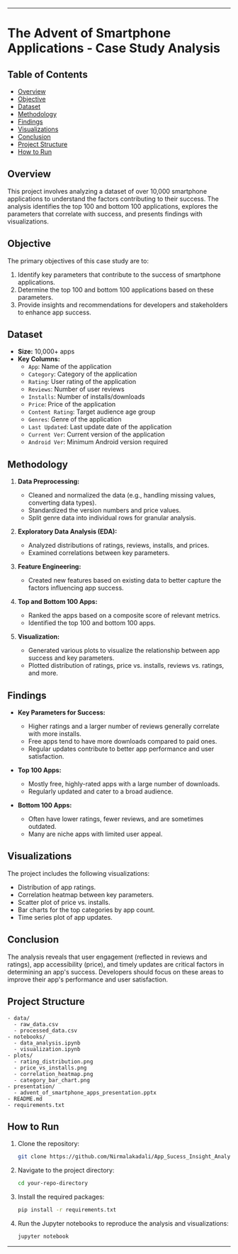 
---

# The Advent of Smartphone Applications - Case Study Analysis

## Table of Contents
- [Overview](#overview)
- [Objective](#objective)
- [Dataset](#dataset)
- [Methodology](#methodology)
- [Findings](#findings)
- [Visualizations](#visualizations)
- [Conclusion](#conclusion)
- [Project Structure](#project-structure)
- [How to Run](#how-to-run)

## Overview
This project involves analyzing a dataset of over 10,000 smartphone applications to understand the factors contributing to their success. The analysis identifies the top 100 and bottom 100 applications, explores the parameters that correlate with success, and presents findings with visualizations.

## Objective
The primary objectives of this case study are to:
1. Identify key parameters that contribute to the success of smartphone applications.
2. Determine the top 100 and bottom 100 applications based on these parameters.
3. Provide insights and recommendations for developers and stakeholders to enhance app success.

## Dataset
- **Size:** 10,000+ apps
- **Key Columns:**
  - `App`: Name of the application
  - `Category`: Category of the application
  - `Rating`: User rating of the application
  - `Reviews`: Number of user reviews
  - `Installs`: Number of installs/downloads
  - `Price`: Price of the application
  - `Content Rating`: Target audience age group
  - `Genres`: Genre of the application
  - `Last Updated`: Last update date of the application
  - `Current Ver`: Current version of the application
  - `Android Ver`: Minimum Android version required

## Methodology
1. **Data Preprocessing:**
   - Cleaned and normalized the data (e.g., handling missing values, converting data types).
   - Standardized the version numbers and price values.
   - Split genre data into individual rows for granular analysis.

2. **Exploratory Data Analysis (EDA):**
   - Analyzed distributions of ratings, reviews, installs, and prices.
   - Examined correlations between key parameters.

3. **Feature Engineering:**
   - Created new features based on existing data to better capture the factors influencing app success.

4. **Top and Bottom 100 Apps:**
   - Ranked the apps based on a composite score of relevant metrics.
   - Identified the top 100 and bottom 100 apps.

5. **Visualization:**
   - Generated various plots to visualize the relationship between app success and key parameters.
   - Plotted distribution of ratings, price vs. installs, reviews vs. ratings, and more.

## Findings
- **Key Parameters for Success:**
  - Higher ratings and a larger number of reviews generally correlate with more installs.
  - Free apps tend to have more downloads compared to paid ones.
  - Regular updates contribute to better app performance and user satisfaction.

- **Top 100 Apps:**
  - Mostly free, highly-rated apps with a large number of downloads.
  - Regularly updated and cater to a broad audience.

- **Bottom 100 Apps:**
  - Often have lower ratings, fewer reviews, and are sometimes outdated.
  - Many are niche apps with limited user appeal.

## Visualizations
The project includes the following visualizations:
- Distribution of app ratings.
- Correlation heatmap between key parameters.
- Scatter plot of price vs. installs.
- Bar charts for the top categories by app count.
- Time series plot of app updates.

## Conclusion
The analysis reveals that user engagement (reflected in reviews and ratings), app accessibility (price), and timely updates are critical factors in determining an app's success. Developers should focus on these areas to improve their app's performance and user satisfaction.

## Project Structure
```
- data/
  - raw_data.csv
  - processed_data.csv
- notebooks/
  - data_analysis.ipynb
  - visualization.ipynb
- plots/
  - rating_distribution.png
  - price_vs_installs.png
  - correlation_heatmap.png
  - category_bar_chart.png
- presentation/
  - advent_of_smartphone_apps_presentation.pptx
- README.md
- requirements.txt
```

## How to Run
1. Clone the repository:
   ```bash
   git clone https://github.com/Nirmalakadali/App_Sucess_Insight_Analysis
   ```
2. Navigate to the project directory:
   ```bash
   cd your-repo-directory
   ```
3. Install the required packages:
   ```bash
   pip install -r requirements.txt
   ```
4. Run the Jupyter notebooks to reproduce the analysis and visualizations:
   ```bash
   jupyter notebook
   ```


---

